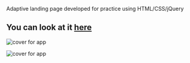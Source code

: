 

Adaptive landing page developed for practice using HTML/CSS/jQuery

You can look at it [here](https://ihor-onyshchuk.github.io/MOGO/ )
---
<!-- ![cover for app](https://github.com/Ihor-Onyshchuk/MOGO.github.io/blob/master/Mogo-peview-1.png "Cover of simple layout")


![cover for app](https://github.com/Ihor-Onyshchuk/MOGO.github.io/blob/master/Mogo-preview-2.png "Cover of simple layout")
 -->

![cover for app](https://github.com/Ihor-Onyshchuk/blob/master/Mogo-peview-1.png "Cover of simple layout")


![cover for app](https://github.com/Ihor-Onyshchuk/blob/master/Mogo-preview-2.png "Cover of simple layout")
